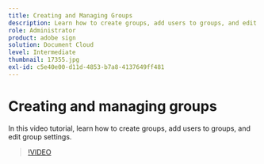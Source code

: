 ```yaml
---
title: Creating and Managing Groups
description: Learn how to create groups, add users to groups, and edit group settings
role: Administrator
product: adobe sign
solution: Document Cloud
level: Intermediate
thumbnail: 17355.jpg
exl-id: c5e40e00-d11d-4853-b7a8-4137649ff481
---
```

# Creating and managing groups

In this video tutorial, learn how to create groups, add users to groups, and edit group settings.

>[!VIDEO](https://video.tv.adobe.com/v/17355?hidetitle=true)

